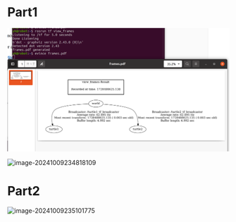 # Part1

![image-20241009234507814](.assets/image-20241009234507814.png)

![image-20241009234818109](/home/yh/桌面/notes/Notes/.assets/image-20241009234818109.png)

# Part2

![image-20241009235101775](/home/yh/桌面/notes/Notes/.assets/image-20241009235101775.png)